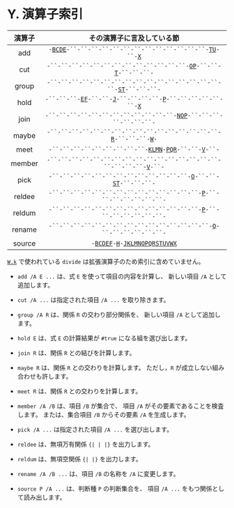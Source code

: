 # Y. 演算子索引


| 演算子 | その演算子に言及している節 |
|:---:|:---:|
| add | `-`[`B`][B][`C`][C][`D`][D][`E`][E]`-``-``-``-``-``-``-``-``-``-``-``-``-``-`[`T`][T][`U`][U]`-``-`[`X`][X] |
| cut | `-``-``-``-``-``-``-``-``-``-``-``-``-``-`[`O`][O][`P`][P]`-``-``-`[`T`][T]`-``-``-``-` |
| group | `-``-``-``-``-``-``-``-``-``-``-``-``-``-``-``-``-``-`[`S`][S][`T`][T]`-``-``-``-` |
| hold | `-``-``-``-`[`E`][E][`F`][F]`-``-``-`[`J`][J]`-``-``-``-``-`[`P`][P]`-``-``-``-``-``-``-`[`X`][X] |
| join | `-``-``-``-``-``-``-``-``-``-``-``-``-`[`N`][N][`O`][O][`P`][P]`-``-``-``-``-``-``-``-` |
| maybe | `-``-``-``-``-``-``-``-``-``-``-``-``-``-``-``-``-`[`R`][R]`-``-``-``-`[`W`][W]`-` |
| meet | `-``-``-``-``-``-``-``-``-``-`[`K`][K][`L`][L][`M`][M][`N`][N]`-`[`P`][P][`Q`][Q][`R`][R]`-``-``-`[`V`][V]`-``-` |
| member | `-``-``-``-``-``-``-``-``-``-``-``-``-``-``-``-``-``-``-``-``-`[`V`][V]`-``-` |
| pick | `-``-``-``-``-``-``-``-``-``-``-``-``-``-`[`O`][O]`-``-``-`[`S`][S][`T`][T]`-``-``-``-` |
| reldee | `-``-``-``-``-``-``-``-``-``-``-``-``-``-``-`[`P`][P]`-``-``-``-``-``-``-``-` |
| reldum | `-``-``-``-``-``-``-``-``-``-``-``-``-``-``-`[`P`][P]`-``-``-``-``-``-``-``-` |
| rename | `-``-``-``-``-``-``-``-``-``-``-``-``-``-``-``-`[`Q`][Q]`-``-``-``-``-``-``-` |
| source | `-`[`B`][B][`C`][C][`D`][D][`E`][E][`F`][F]`-`[`H`][H]`-`[`J`][J][`K`][K][`L`][L][`M`][M][`N`][N][`O`][O][`P`][P][`Q`][Q][`R`][R][`S`][S][`T`][T][`U`][U][`V`][V][`W`][W][`X`][X] |

[`W.k`][W] で使われている `divide` は拡張演算子のため索引に含めていません。

- `add /A E ...` は、式 `E` を使って項目の内容を計算し、
  新しい項目 `/A` として追加します。

- `cut /A ...` は指定された項目 `/A ...` を取り除きます。

- `group /A R` は、関係 `R` の交わり部分関係を、
  新しい項目 `/A` として追加します。

- `hold E` は、式 `E` の計算結果が `#true` になる組を選び出します。

- `join R` は、関係 `R` との結びを計算します。

- `maybe R` は、関係 `R` との交わりを計算します。
  ただし，`R` が成立しない組み合わせも許します。

- `meet R` は、関係 `R` との交わりを計算します。

- `member /A /B` は、項目 `/B` が集合で、
  項目 `/A` がその要素であることを検査します。
  または、集合項目 `/B` からその要素 `/A` を生成します。

- `pick /A ...` は指定された項目 `/A ...` を選び出します。

- `reldee` は、無項万有関係 `{| | |}` を出力します。

- `reldum` は、無項空関係 `{| |}` を出力します。

- `rename /A /B ...` は、項目 `/B` の名称を `/A` に変更します。

- `source P /A ...` は、判断種 `P` の判断集合を、
  項目 `/A ...` をもつ関係として読み出します。


[A]: https://github.com/seinokatsuhiro/abc-of-koshucode/blob/master/draft/section/A
[B]: https://github.com/seinokatsuhiro/abc-of-koshucode/blob/master/draft/section/B
[C]: https://github.com/seinokatsuhiro/abc-of-koshucode/blob/master/draft/section/C
[D]: https://github.com/seinokatsuhiro/abc-of-koshucode/blob/master/draft/section/D
[E]: https://github.com/seinokatsuhiro/abc-of-koshucode/blob/master/draft/section/E
[F]: https://github.com/seinokatsuhiro/abc-of-koshucode/blob/master/draft/section/F
[G]: https://github.com/seinokatsuhiro/abc-of-koshucode/blob/master/draft/section/G
[H]: https://github.com/seinokatsuhiro/abc-of-koshucode/blob/master/draft/section/H
[I]: https://github.com/seinokatsuhiro/abc-of-koshucode/blob/master/draft/section/I
[J]: https://github.com/seinokatsuhiro/abc-of-koshucode/blob/master/draft/section/J
[K]: https://github.com/seinokatsuhiro/abc-of-koshucode/blob/master/draft/section/K
[L]: https://github.com/seinokatsuhiro/abc-of-koshucode/blob/master/draft/section/L
[M]: https://github.com/seinokatsuhiro/abc-of-koshucode/blob/master/draft/section/M
[N]: https://github.com/seinokatsuhiro/abc-of-koshucode/blob/master/draft/section/N
[O]: https://github.com/seinokatsuhiro/abc-of-koshucode/blob/master/draft/section/O
[P]: https://github.com/seinokatsuhiro/abc-of-koshucode/blob/master/draft/section/P
[Q]: https://github.com/seinokatsuhiro/abc-of-koshucode/blob/master/draft/section/Q
[R]: https://github.com/seinokatsuhiro/abc-of-koshucode/blob/master/draft/section/R
[S]: https://github.com/seinokatsuhiro/abc-of-koshucode/blob/master/draft/section/S
[T]: https://github.com/seinokatsuhiro/abc-of-koshucode/blob/master/draft/section/T
[U]: https://github.com/seinokatsuhiro/abc-of-koshucode/blob/master/draft/section/U
[V]: https://github.com/seinokatsuhiro/abc-of-koshucode/blob/master/draft/section/V
[W]: https://github.com/seinokatsuhiro/abc-of-koshucode/blob/master/draft/section/W
[X]: https://github.com/seinokatsuhiro/abc-of-koshucode/blob/master/draft/section/X

